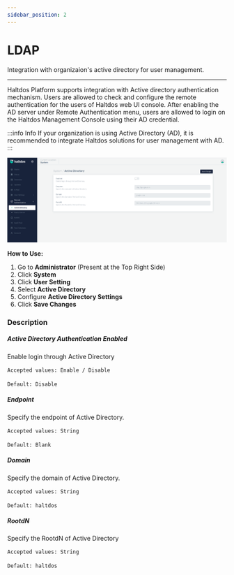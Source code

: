 ```yaml
---
sidebar_position: 2
---
```


# LDAP

Integration with organizaion's active directory for user management.

---

Haltdos Platform supports integration with Active directory authentication mechanism. Users are allowed to check and configure the remote authentication for the users of Haltdos web UI console. After enabling the AD server under Remote Authentication menu, users are allowed to login on the Haltdos Management Console using their AD credential.

:::info Info
If your organization is using Active Directory (AD), it is recommended to integrate Haltdos solutions for user management with AD.
:::

![activedirectory](/img/platform/v7/docs/ad.png)

**How to Use:**

1. Go to  **Administrator** (Present at the Top Right Side)
2. Click **System**
3. Click **User Setting**
4. Select **Active Directory**
5. Configure  **Active Directory Settings**
6. Click **Save Changes**

 ### Description

##### **Active Directory Authentication Enabled**
Enable login through Active Directory

    Accepted values: Enable / Disable

    Default: Disable 

##### **Endpoint**
Specify the endpoint of Active Directory.	

    Accepted values: String

    Default: Blank 

##### **Domain**
Specify the domain of Active Directory.	

    Accepted values: String

    Default: haltdos 

##### **RootdN**
Specify the RootdN of Active Directory

    Accepted values: String

    Default: haltdos 
